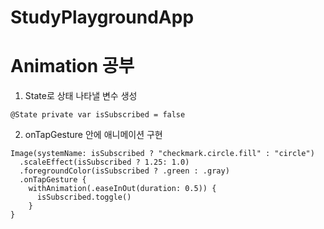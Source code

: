 # StudyPlaygroundApp

# Animation 공부

1. State로 상태 나타낼 변수 생성 

```
@State private var isSubscribed = false
```

2. onTapGesture 안에 애니메이션 구현

```
Image(systemName: isSubscribed ? "checkmark.circle.fill" : "circle")
  .scaleEffect(isSubscribed ? 1.25: 1.0)
  .foregroundColor(isSubscribed ? .green : .gray)
  .onTapGesture {
    withAnimation(.easeInOut(duration: 0.5)) {
      isSubscribed.toggle()
    }
}
```
